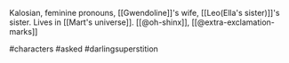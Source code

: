 Kalosian, feminine pronouns, [[Gwendoline]]'s wife, [[Leo(Ella's sister)]]'s sister. Lives in [[Mart's universe]]. [[@oh-shinx]], [[@extra-exclamation-marks]]

#characters #asked #darlingsuperstition 